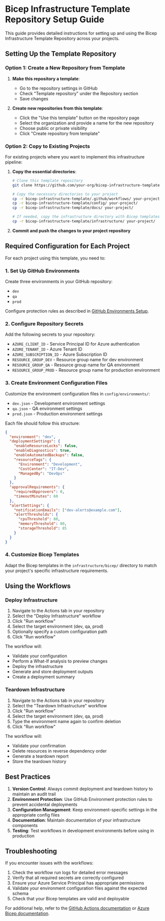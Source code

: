 # Bicep Infrastructure Template Repository Setup Guide

This guide provides detailed instructions for setting up and using the Bicep Infrastructure Template Repository across your projects.

## Setting Up the Template Repository

### Option 1: Create a New Repository from Template

1. **Make this repository a template**:
   - Go to the repository settings in GitHub
   - Check "Template repository" under the Repository section
   - Save changes

2. **Create new repositories from this template**:
   - Click the "Use this template" button on the repository page
   - Select the organization and provide a name for the new repository
   - Choose public or private visibility
   - Click "Create repository from template"

### Option 2: Copy to Existing Projects

For existing projects where you want to implement this infrastructure pipeline:

1. **Copy the essential directories**:
   ```bash
   # Clone this template repository
   git clone https://github.com/your-org/bicep-infrastructure-template.git
   
   # Copy the necessary directories to your project
   cp -r bicep-infrastructure-template/.github/workflows/ your-project/.github/
   cp -r bicep-infrastructure-template/config/ your-project/
   cp -r bicep-infrastructure-template/docs/ your-project/
   
   # If needed, copy the infrastructure directory with Bicep templates
   cp -r bicep-infrastructure-template/infrastructure/ your-project/
   ```

2. **Commit and push the changes to your project repository**

## Required Configuration for Each Project

For each project using this template, you need to:

### 1. Set Up GitHub Environments

Create three environments in your GitHub repository:
- `dev`
- `qa`
- `prod`

Configure protection rules as described in [GitHub Environments Setup](./github-environments-setup.md).

### 2. Configure Repository Secrets

Add the following secrets to your repository:

- `AZURE_CLIENT_ID` - Service Principal ID for Azure authentication
- `AZURE_TENANT_ID` - Azure Tenant ID
- `AZURE_SUBSCRIPTION_ID` - Azure Subscription ID
- `RESOURCE_GROUP_DEV` - Resource group name for dev environment
- `RESOURCE_GROUP_QA` - Resource group name for QA environment
- `RESOURCE_GROUP_PROD` - Resource group name for production environment

### 3. Create Environment Configuration Files

Customize the environment configuration files in `config/environments/`:

- `dev.json` - Development environment settings
- `qa.json` - QA environment settings
- `prod.json` - Production environment settings

Each file should follow this structure:

```json
{
  "environment": "dev",
  "deploymentSettings": {
    "enableResourceLocks": false,
    "enableDiagnostics": true,
    "enableAutomatedBackups": false,
    "resourceTags": {
      "Environment": "Development",
      "CostCenter": "IT-Dev",
      "ManagedBy": "DevOps"
    }
  },
  "approvalRequirements": {
    "requiredApprovers": 0,
    "timeoutMinutes": 60
  },
  "alertSettings": {
    "notificationEmails": ["dev-alerts@example.com"],
    "alertThresholds": {
      "cpuThreshold": 80,
      "memoryThreshold": 80,
      "storageThreshold": 85
    }
  }
}
```

### 4. Customize Bicep Templates

Adapt the Bicep templates in the `infrastructure/bicep/` directory to match your project's specific infrastructure requirements.

## Using the Workflows

### Deploy Infrastructure

1. Navigate to the Actions tab in your repository
2. Select the "Deploy Infrastructure" workflow
3. Click "Run workflow"
4. Select the target environment (dev, qa, prod)
5. Optionally specify a custom configuration path
6. Click "Run workflow"

The workflow will:
- Validate your configuration
- Perform a What-If analysis to preview changes
- Deploy the infrastructure
- Generate and store deployment outputs
- Create a deployment summary

### Teardown Infrastructure

1. Navigate to the Actions tab in your repository
2. Select the "Teardown Infrastructure" workflow
3. Click "Run workflow"
4. Select the target environment (dev, qa, prod)
5. Type the environment name again to confirm deletion
6. Click "Run workflow"

The workflow will:
- Validate your confirmation
- Delete resources in reverse dependency order
- Generate a teardown report
- Store the teardown history

## Best Practices

1. **Version Control**: Always commit deployment and teardown history to maintain an audit trail
2. **Environment Protection**: Use GitHub Environment protection rules to prevent accidental deployments
3. **Configuration Management**: Keep environment-specific settings in the appropriate config files
4. **Documentation**: Maintain documentation of your infrastructure components
5. **Testing**: Test workflows in development environments before using in production

## Troubleshooting

If you encounter issues with the workflows:

1. Check the workflow run logs for detailed error messages
2. Verify that all required secrets are correctly configured
3. Ensure your Azure Service Principal has appropriate permissions
4. Validate your environment configuration files against the expected schema
5. Check that your Bicep templates are valid and deployable

For additional help, refer to the [GitHub Actions documentation](https://docs.github.com/en/actions) or [Azure Bicep documentation](https://docs.microsoft.com/en-us/azure/azure-resource-manager/bicep/).
